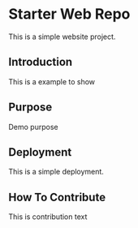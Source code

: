 # Starter Web Repo

This is a simple website project.

## Introduction

This is a example to show

## Purpose

Demo purpose

## Deployment

This is a simple deployment.

## How To Contribute

This is contribution text
